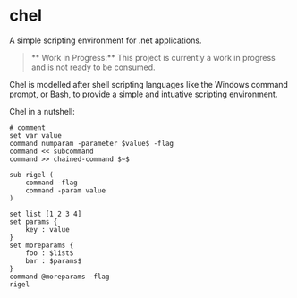 # chel

A simple scripting environment for .net applications.

> ** Work in Progress:** This project is currently a work in progress and is not ready to be consumed.

Chel is modelled after shell scripting languages like the Windows command prompt, or Bash, to provide a simple and intuative scripting environment.

Chel in a nutshell:

	# comment
	set var value
	command numparam -parameter $value$ -flag
	command << subcommand
	command >> chained-command $~$

	sub rigel (
		command -flag
		command -param value
	)

	set list [1 2 3 4]
	set params {
		key : value
	}
	set moreparams {
		foo : $list$
		bar : $params$
	}
	command @moreparams -flag
	rigel
